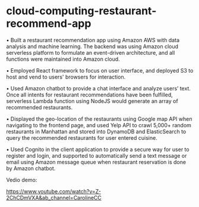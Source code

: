 # cloud-computing-restaurant-recommend-app

•  Built a restaurant recommendation app using Amazon AWS with data analysis and machine learning. The backend was using Amazon cloud serverless platform to formulate an event-driven architecture, and all functions were maintained into Amazon cloud.

•  Employed React framework to focus on user interface, and deployed S3 to host and vend to users' browsers for interaction.

•  Used Amazon chatbot to provide a chat interface and analyze users’ text. Once all intents for restaurant recommendations have been fulfilled, serverless Lambda function using NodeJS would generate  an array of recommended restaurants.

•  Displayed the geo-location of the restaurants using Google map API when navigating to the frontend page, and used Yelp API to crawl 5,000+ random restaurants in Manhattan and stored into DynamoDB and ElasticSearch to query the recommended restaurants for user entered cuisine.

•  Used Cognito in the client application to provide a secure way for user to register and login, and supported to automatically send a text message or email using Amazon message queue when restaurant reservation is done by Amazon chatbot.


Vedio demo:

https://www.youtube.com/watch?v=Z-2ChCDmVXA&ab_channel=CarolineCC
